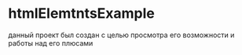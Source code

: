 # htmlElemtntsExample
данный проект был создан с целью просмотра его возможности и работы над его плюсами
